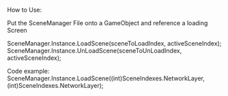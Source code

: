 How to Use:

Put the SceneManager File onto a GameObject and reference a loading Screen

SceneManager.Instance.LoadScene(sceneToLoadIndex, activeSceneIndex);
SceneManager.Instance.UnLoadScene(sceneToUnLoadIndex, activeSceneIndex);

Code example:
SceneManager.Instance.LoadScene((int)SceneIndexes.NetworkLayer, (int)SceneIndexes.NetworkLayer);
